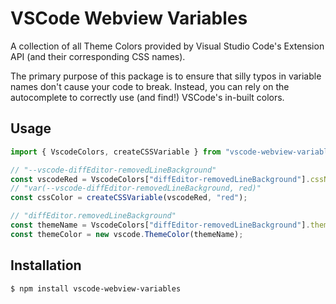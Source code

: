 # VSCode Webview Variables

A collection of all Theme Colors provided by Visual Studio Code's Extension API (and their corresponding CSS names).

The primary purpose of this package is to ensure that silly typos in variable names don't cause your code to break. Instead, you can rely on the autocomplete to correctly use (and find!) VSCode's in-built colors. 

## Usage

```typescript
import { VscodeColors, createCSSVariable } from "vscode-webview-variables";

// "--vscode-diffEditor-removedLineBackground"
const vscodeRed = VscodeColors["diffEditor-removedLineBackground"].cssName;
// "var(--vscode-diffEditor-removedLineBackground, red)"
const cssColor = createCSSVariable(vscodeRed, "red");

// "diffEditor.removedLineBackground"
const themeName = VscodeColors["diffEditor-removedLineBackground"].themeName;
const themeColor = new vscode.ThemeColor(themeName);
```

## Installation

```bash
$ npm install vscode-webview-variables
```
